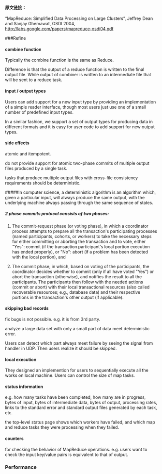 #### 原文链接：
“MapReduce: Simplified Data Processing on Large Clusters”, Jeffrey Dean and Sanjay Ghemawat,
OSDI 2004, http://labs.google.com/papers/mapreduce-osdi04.pdf

###Refine
#### combine function
Typically the combine function is the same as Reduce.

Difference is that the output of a reduce function is written to the final output file. While output of combiner is written to an intermediate file that will be sent to a reduce task.

#### input / output types
Users can add support for a new input type by providing an implementation of a simple reader interface, though most users just use one of a small number of predefined input types.

In a similar fashion, we support a set of output types
for producing data in different formats and it is easy for
user code to add support for new output types.

#### side effects
atomic and itempotent.

do not provide support for atomic two-phase commits of multiple output files produced by a single task.

tasks that produce multiple output files with
cross-file consistency requirements should be deterministic. 

#####In computer science, a deterministic algorithm is an algorithm which, given a particular input, will always produce the same output, with the underlying machine always passing through the same sequence of states.

##### 2 phase commits protocol consists of two phases:

1. The commit-request phase (or voting phase), in which a coordinator process attempts to prepare all the transaction's participating processes (named participants, cohorts, or workers) to take the necessary steps for either committing or aborting the transaction and to vote, either "Yes": commit (if the transaction participant's local portion execution has ended properly), or "No": abort (if a problem has been detected with the local portion), and

2. The commit phase, in which, based on voting of the participants, the coordinator decides whether to commit (only if all have voted "Yes") or abort the transaction (otherwise), and notifies the result to all the participants. The participants then follow with the needed actions (commit or abort) with their local transactional resources (also called recoverable resources; e.g., database data) and their respective portions in the transaction's other output (if applicable).

#### skipping bad records
fix bugs is not possible. e.g. it is from 3rd party.

analyze a large data set with only a small part of data meet deterministic error.

Users can detect which part always meet failure by seeing the signal from handler in UDP. Then users realize it should be skipped.

#### local execution
They designed an implemention for users to sequentially execute all the works on local machine. Users can control the size of map tasks.

#### status information
e.g. how many tasks have been completed, how many are in progress, bytes of input, bytes of intermediate data, bytes of output, processing rates, links to the standard error and standard output files generated by each task, etc. 


the top-level status page shows which workers have failed, and which map and reduce tasks they were processing when they failed. 

#### counters
for checking the behavior of MapReduce operations. e.g. users want to check the input key/value pairs is equivalent to that of output.

### Performance